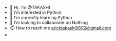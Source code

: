 - 👋 Hi, I’m @TAKASHI
- 👀 I’m interested in Python
- 🌱 I’m currently learning Python
- 💞️ I’m looking to collaborate on Nothing
- 📫 How to reach me ericktakashi0802@gmail.com
- 
